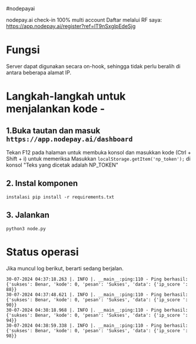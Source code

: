 #nodepayai


nodepay.ai check-in 100% multi account 
Daftar melalui RF saya: https://app.nodepay.ai/register?ref=lT9nSxglpEdeSjg
# Fungsi
Server dapat digunakan secara on-hook, sehingga tidak perlu beralih di antara beberapa alamat IP.

# Langkah-langkah untuk menjalankan kode -
## 1.Buka tautan dan masuk ``https://app.nodepay.ai/dashboard``
Tekan F12 pada halaman untuk membuka konsol dan masukkan kode (Ctrl + Shift + i) untuk memeriksa
Masukkan ``localStorage.getItem('np_token');`` di konsol
"Teks yang dicetak adalah NP_TOKEN"



## 2. Instal komponen
``` pesta
instalasi pip install -r requirements.txt
```

## 3. Jalankan
``` pesta
python3 node.py
```




# Status operasi
Jika muncul log berikut, berarti sedang berjalan.
``` pesta
30-07-2024 04:37:18.263 |. INFO |. __main__:ping:110 - Ping berhasil: {'sukses': Benar, 'kode': 0, 'pesan': 'Sukses', 'data': {'ip_score ': 88}}
30-07-2024 04:37:48.621 |. INFO |. __main__:ping:110 - Ping berhasil: {'sukses': Benar, 'kode': 0, 'pesan': 'Sukses', 'data': {'ip_score ': 90}}
30-07-2024 04:38:18.968 |. INFO |. __main__:ping:110 - Ping berhasil: {'sukses': Benar, 'kode': 0, 'pesan': 'Sukses', 'data': {'ip_score ': 94}}
30-07-2024 04:38:59.338 |. INFO |. __main__:ping:110 - Ping berhasil: {'sukses': Benar, 'kode': 0, 'pesan': 'Sukses', 'data': {'ip_score ': 98}}
```
